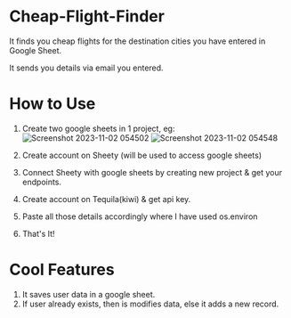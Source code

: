 # Cheap-Flight-Finder
It finds you cheap flights for the destination cities you have entered in Google Sheet.

It sends you details via email you entered.

# How to Use
1. Create two google sheets in 1 project, eg:
![Screenshot 2023-11-02 054502](https://github.com/Rajat-Rulaniya/Cheap-Flight-Finder/assets/135516007/b28fae31-1208-4745-909b-8a0121657f95)
![Screenshot 2023-11-02 054548](https://github.com/Rajat-Rulaniya/Cheap-Flight-Finder/assets/135516007/87fb9f32-41ad-47e0-aa12-101f16756627)

2. Create account on Sheety (will be used to access google sheets)

3. Connect Sheety with google sheets by creating new project & get your endpoints.

4. Create account on Tequila(kiwi) & get api key.

5. Paste all those details accordingly where I have used os.environ

6. That's It!

# Cool Features
1. It saves user data in a google sheet.
2. If user already exists, then is modifies data, else it adds a new record.
